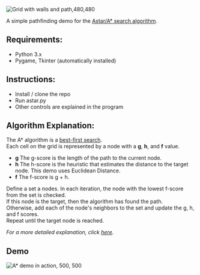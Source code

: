 ![Grid with walls and path,480,480](/astar1.PNG)

A simple pathfinding demo for the [Astar/A* search algorithm](https://en.wikipedia.org/wiki/A*_search_algorithm).   
       
         
           
## Requirements:

- Python 3.x
- Pygame, Tkinter (automatically installed)  



## Instructions:

- Install / clone the repo
- Run astar.py
- Other controls are explained in the program  

  

## Algorithm Explanation:

The A* algorithm is a [best-first search](https://en.wikipedia.org/wiki/Best-first_search).  
Each cell on the grid is represented by a node with a **g**,  **h**, and **f** value. 

- **g**
The g-score is the length of the path to the current node.  
- **h**
The h-score is the heuristic that estimates the distance to the target node. This demo uses Euclidean Distance.  
- **f**
The f-score is g + h.  

  
Define a set a nodes.
In each iteration, the node with the lowest f-score from the set is checked.  
If this node is the target, then the algorithm has found the path.  
Otherwise, add each of the node's neighbors to the set and update the g, h, and f scores.  
Repeat until the target node is reached.  

*For a more detailed explanation, click [here](https://www.geeksforgeeks.org/a-search-algorithm/).*

## Demo  
![A* demo in action, 500, 500](/astardemo.gif)